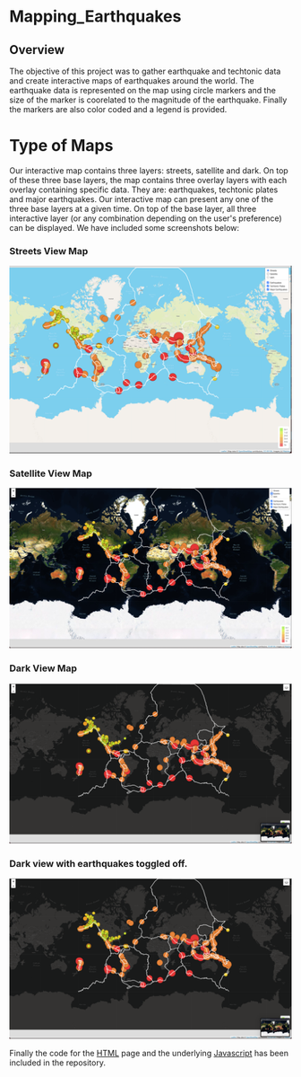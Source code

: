 # Mapping_Earthquakes

## Overview
The objective of this project was to gather earthquake and techtonic data and create interactive maps of earthquakes around the world. The earthquake data is represented on the map using circle markers and the size of the marker is coorelated to the magnitude of the earthquake. Finally the markers are also color coded and a legend is provided. 

# Type of Maps
Our interactive map contains three layers: streets, satellite and dark. On top of these three base layers, the map contains three overlay layers with each overlay containing specific data. They are: earthquakes, techtonic plates and major earthquakes. Our interactive map can present any one of the three base layers at a given time. On top of the base layer, all three interactive layer (or any combination depending on the user's preference) can be displayed. We have included some screenshots below: 

### Streets View Map

![](https://github.com/shahkibria/Mapping_Earthquakes/blob/main/Earthquake_Challenge/Screenshots/Default%20View.png)

### Satellite View Map
![](https://github.com/shahkibria/Mapping_Earthquakes/blob/main/Earthquake_Challenge/Screenshots/Satellite%20View.png)

### Dark View Map
![](https://github.com/shahkibria/Mapping_Earthquakes/blob/main/Earthquake_Challenge/Screenshots/Dark%20View.png)

### Dark view with earthquakes toggled off.
![](https://github.com/shahkibria/Mapping_Earthquakes/blob/main/Earthquake_Challenge/Screenshots/Dark%20View.png)

Finally the code for the [HTML](https://github.com/shahkibria/Mapping_Earthquakes/blob/main/Earthquake_Challenge/index.html) page and the underlying [Javascript](https://github.com/shahkibria/Mapping_Earthquakes/blob/main/Earthquake_Challenge/static/js/challenge_logic.js) has been included in the repository. 